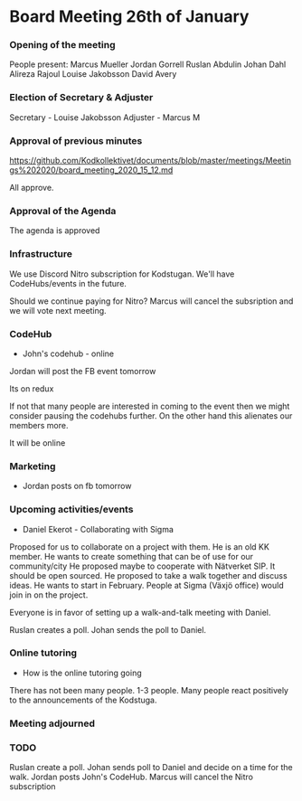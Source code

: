 # Board Meeting 26th of January

### Opening of the meeting

People present:
Marcus Mueller
Jordan Gorrell
Ruslan Abdulin
Johan Dahl
Alireza Rajoul
Louise Jakobsson
David Avery

### Election of Secretary & Adjuster

Secretary - Louise Jakobsson
Adjuster - Marcus M

### Approval of previous minutes
https://github.com/Kodkollektivet/documents/blob/master/meetings/Meetings%202020/board_meeting_2020_15_12.md

All approve. 

### Approval of the Agenda

The agenda is approved 

### Infrastructure

We use Discord Nitro subscription for Kodstugan. We'll have CodeHubs/events in the future. 

Should we continue paying for Nitro?
Marcus will cancel the subsription and we will vote next meeting. 


### CodeHub

* John's codehub -  online

Jordan will post the FB event tomorrow

Its on redux

If not that many people are interested in coming to the event then we might consider pausing the codehubs further. On the other hand this alienates our members more.

It will be online

### Marketing
- Jordan posts on fb tomorrow

### Upcoming activities/events
- Daniel Ekerot - Collaborating with Sigma

Proposed for us to collaborate on a project with them. 
He is an old KK member.
He wants to create something that can be of use for our community/city
He proposed maybe to cooperate with Nätverket SIP. 
It should be open sourced.
He proposed to take a walk together and discuss ideas.
He wants to start in February. 
People at Sigma (Växjö office) would join in on the project.

Everyone is in favor of setting up a walk-and-talk meeting with Daniel. 

Ruslan creates a poll. 
Johan sends the poll to Daniel.

### Online tutoring
* How is the online tutoring going

There has not been many people. 1-3 people. 
Many people react positively to the announcements of the Kodstuga.



### Meeting adjourned




### TODO

Ruslan create a poll. 
Johan sends poll to Daniel and decide on a time for the walk.
Jordan posts John's CodeHub. 
Marcus will cancel the Nitro subscription 
